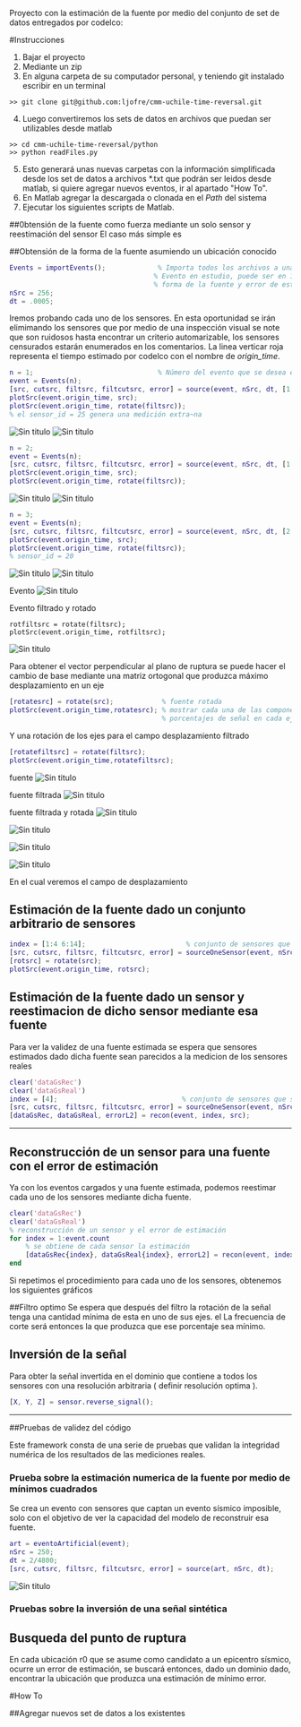 Proyecto con la estimación de la fuente por medio del conjunto de set de datos
entregados por codelco:

#Instrucciones

1. Bajar el proyecto
2. Mediante un zip
3. En alguna carpeta de su computador personal, y teniendo git instalado escribir en un terminal

```
>> git clone git@github.com:ljofre/cmm-uchile-time-reversal.git
```

4. Luego convertiremos los sets de datos en archivos que puedan ser utilizables desde matlab

```
>> cd cmm-uchile-time-reversal/python
>> python readFiles.py
```
5. Esto generará unas nuevas carpetas con la información simplificada desde los set de datos a archivos *.txt que podrán ser
leidos desde matlab, si quiere agregar nuevos eventos, ir al apartado "How To".
6. En Matlab agregar la descargada o clonada en el *Path* del sistema
7. Ejecutar los siguientes scripts de Matlab.

##0btensión de la fuente como fuerza mediante un solo sensor y reestimación del sensor
El caso más simple es

##Obtensión de la forma de la fuente asumiendo un ubicación conocido

 ```matlab
Events = importEvents();             % Importa todos los archivos a una lista de objetos events
                                     % Evento en estudio, puede ser en 1:event.count
                                     % forma de la fuente y error de estimación
nSrc = 256;
dt = .0005;
```
Iremos probando cada uno de los sensores. En esta oportunidad se irán elimimando
los sensores que por medio de una inspección visual se note que son ruidosos hasta
encontrar un criterio automarizable, los sensores censurados estarán enumerados en 
los comentarios. La linea verticar roja representa el tiempo estimado por codelco con el
nombre de *origin_time*.
```matlab
n = 1;                               % Número del evento que se desea estimar la forma de la fuente
event = Events(n); 
[src, cutsrc, filtsrc, filtcutsrc, error] = source(event, nSrc, dt, [1:2 4:event.count]); 
plotSrc(event.origin_time, src);
plotSrc(event.origin_time, rotate(filtsrc));
% el sensor_id = 25 genera una medición extra~na
```
![Sin titulo](https://github.com/ljofre/cmm-uchile-time-reversal/blob/master/fig/source1.png?raw=true)
![Sin titulo](https://github.com/ljofre/cmm-uchile-time-reversal/blob/master/fig/f.r.source1.png?raw=true)


```matlab
n = 2;
event = Events(n);   
[src, cutsrc, filtsrc, filtcutsrc, error] = source(event, nSrc, dt, [1 3:4 6:event.count]); 
plotSrc(event.origin_time, src);
plotSrc(event.origin_time, rotate(filtsrc));
```

![Sin titulo](https://github.com/ljofre/cmm-uchile-time-reversal/blob/master/fig/source2.png?raw=true)
![Sin titulo](https://github.com/ljofre/cmm-uchile-time-reversal/blob/master/fig/f.r.source2.png?raw=true)

```matlab
n = 3;
event = Events(n);   
[src, cutsrc, filtsrc, filtcutsrc, error] = source(event, nSrc, dt, [2:event.count]); 
plotSrc(event.origin_time, src);
plotSrc(event.origin_time, rotate(filtsrc));
% sensor_id = 20
```

![Sin titulo](https://github.com/ljofre/cmm-uchile-time-reversal/blob/master/fig/source3.png?raw=true)
![Sin titulo](https://github.com/ljofre/cmm-uchile-time-reversal/blob/master/fig/f.r.source3.png?raw=true)

Evento
![Sin titulo](https://github.com/ljofre/cmm-uchile-time-reversal/blob/master/fig/f.source2.png?raw=true)


Evento filtrado y rotado
```
rotfiltsrc = rotate(filtsrc);
plotSrc(event.origin_time, rotfiltsrc);
```
![Sin titulo](https://github.com/ljofre/cmm-uchile-time-reversal/blob/master/fig/f.r.source2.png?raw=true)

Para obtener el vector perpendicular al plano de ruptura se puede hacer el cambio de base
mediante una matriz ortogonal que produzca máximo desplazamiento en un eje

```matlab      
[rotatesrc] = rotate(src);            % fuente rotada
plotSrc(event.origin_time,rotatesrc); % mostrar cada una de las componentes con sus respectivos
                                      % porcentajes de señal en cada eje.
 ```

Y una rotación de los ejes para el campo desplazamiento filtrado
```matlab       
[rotatefiltsrc] = rotate(filtsrc);
plotSrc(event.origin_time,rotatefiltsrc);
 ```
fuente
![Sin titulo](https://github.com/ljofre/cmm-uchile-time-reversal/blob/master/fig/source1.png?raw=true)

fuente filtrada
![Sin titulo](https://github.com/ljofre/cmm-uchile-time-reversal/blob/master/fig/f.source1.png?raw=true)

fuente filtrada y rotada
![Sin titulo](https://github.com/ljofre/cmm-uchile-time-reversal/blob/master/fig/f.r.source1.png?raw=true)

![Sin titulo](https://github.com/ljofre/cmm-uchile-time-reversal/blob/master/fig/f.source1.png?raw=true)

![Sin titulo](https://github.com/ljofre/cmm-uchile-time-reversal/blob/master/fig/f.source10.png?raw=true)

![Sin titulo](https://github.com/ljofre/cmm-uchile-time-reversal/blob/master/fig/f.source11.png?raw=true)

En el cual veremos el campo de desplazamiento



## Estimación de la fuente dado un conjunto arbitrario de sensores

```matlab
index = [1:4 6:14];                         % conjunto de sensores que se quieren usar
[src, cutsrc, filtsrc, filtcutsrc, error] = sourceOneSensor(event, nSrc, dt, index); 
[rotsrc] = rotate(src);
plotSrc(event.origin_time, rotsrc);
```

## Estimación de la fuente dado un sensor y reestimacion de dicho sensor mediante esa fuente
Para ver la validez de una fuente estimada se espera que sensores estimados dado dicha fuente
sean parecidos a la medicion de los sensores reales

```matlab
clear('dataGsRec')
clear('dataGsReal')
index = [4];                               % conjunto de sensores que se quieren usar
[src, cutsrc, filtsrc, filtcutsrc, error] = sourceOneSensor(event, nSrc, dt, index); 
[dataGsRec, dataGsReal, errorL2] = recon(event, index, src);

```

- - -

## Reconstrucción de un sensor para una fuente con el error de estimación
Ya con los eventos cargados y una fuente estimada, podemos reestimar cada 
uno de los sensores mediante dicha fuente.

```matlab
clear('dataGsRec')
clear('dataGsReal')
% reconstrucción de un sensor y el error de estimación
for index = 1:event.count
    % se obtiene de cada sensor la estimación
    [dataGsRec{index}, dataGsReal{index}, errorL2] = recon(event, index, src);
end
```
Si repetimos el procedimiento para cada uno de los sensores, obtenemos los 
siguientes gráficos


##Filtro optimo
Se espera que después del filtro la rotación de la señal tenga una cantidad mínima 
de esta en uno de sus ejes. el La frecuencia de corte será entonces la que produzca que
ese porcentaje sea mínimo.

## Inversión de la señal
Para obter la señal invertida en el dominio que contiene a todos los sensores
con una resolución arbitraria ( definir resolución optima ).

```matlab
[X, Y, Z] = sensor.reverse_signal();
```
- - -

##Pruebas de validez del código 
 
Este framework consta de una serie de pruebas que validan la integridad numérica de los resultados de las mediciones reales.
### Prueba sobre la estimación numerica de la fuente por medio de mínimos cuadrados
Se crea un evento con sensores que captan un evento sísmico imposible, solo
con el objetivo de ver la capacidad del modelo de reconstruir esa fuente.

```matlab
art = eventoArtificial(event);
nSrc = 250;
dt = 2/4800;
[src, cutsrc, filtsrc, filtcutsrc, error] = source(art, nSrc, dt);

```

![Sin titulo](https://github.com/ljofre/cmm-uchile-time-reversal/blob/master/fig/test-plot.png?raw=true)
### Pruebas sobre la inversión de una señal sintética




## Busqueda del punto de ruptura
En cada ubicación r0 que se asume como candidato a un epicentro sísmico, ocurre
un error de estimación, se buscará entonces, dado un dominio dado, encontrar la ubicación
que produzca una estimación de mínimo error.

#How To

##Agregar nuevos set de datos a los existentes
